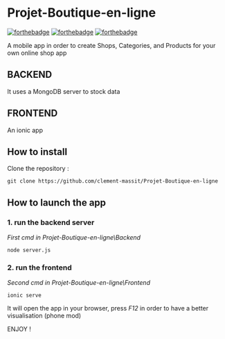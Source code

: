 # Projet-Boutique-en-ligne  
[![forthebadge](https://forthebadge.com/images/badges/made-with-typescript.svg)](https://forthebadge.com)
[![forthebadge](https://forthebadge.com/images/badges/made-with-java.svg)](https://forthebadge.com)
[![forthebadge](https://forthebadge.com/images/badges/built-with-love.svg)](https://forthebadge.com)  

A mobile app in order to create Shops, Categories, and Products for your own online shop app

## BACKEND  
It uses a MongoDB server to stock data

## FRONTEND
An ionic app 

## How to install  
Clone the repository : 
```
git clone https://github.com/clement-massit/Projet-Boutique-en-ligne
```  

## How to launch the app  
### 1. run the backend server
_First cmd in Projet-Boutique-en-ligne\Backend_
```
node server.js
```

### 2. run the frontend
_Second cmd in Projet-Boutique-en-ligne\Frontend_
```
ionic serve
```  

It will open the app in your browser, press _F12_ in order to have a better visualisation (phone mod)  


ENJOY ! 
